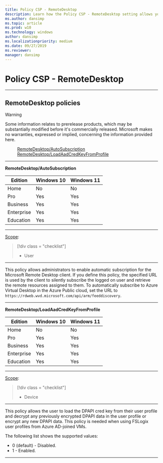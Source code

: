 ```yaml
---
title: Policy CSP - RemoteDesktop
description: Learn how the Policy CSP - RemoteDesktop setting allows you to specify a custom message to display.
ms.author: dansimp
ms.topic: article
ms.prod: w10
ms.technology: windows
author: dansimp
ms.localizationpriority: medium
ms.date: 09/27/2019
ms.reviewer: 
manager: dansimp
---
```


# Policy CSP - RemoteDesktop

<hr/>

<!--Policies-->
## RemoteDesktop policies  
> [!Warning]
> Some information relates to prerelease products, which may be substantially modified before it's commercially released. Microsoft makes no warranties, expressed or implied, concerning the information provided here.

<dl>
  <dd>
    <a href="#remotedesktop-autosubscription">RemoteDesktop/AutoSubscription</a>
  </dd>
  <dd>
    <a href="#remotedesktop-loadaadcredkeyfromprofile">RemoteDesktop/LoadAadCredKeyFromProfile</a>
  </dd>
</dl>

<hr/>

<!--Policy-->
<a href="" id="remotedesktop-autosubscription"></a>**RemoteDesktop/AutoSubscription**  

<!--SupportedSKUs-->

|Edition|Windows 10|Windows 11|
|--- |--- |--- |
|Home|No|No|
|Pro|Yes|Yes|
|Business|Yes|Yes|
|Enterprise|Yes|Yes|
|Education|Yes|Yes|

<!--/SupportedSKUs-->
<hr/>

<!--Scope-->
[Scope](./policy-configuration-service-provider.md#policy-scope):

> [!div class = "checklist"]
> * User

<hr/>

<!--/Scope-->
<!--Description-->

This policy allows administrators to enable automatic subscription for the Microsoft Remote Desktop client. If you define this policy, the specified URL is used by the client to silently subscribe the logged on user and retrieve the remote resources assigned to them. To automatically subscribe to Azure Virtual Desktop in the Azure Public cloud, set the URL to `https://rdweb.wvd.microsoft.com/api/arm/feeddiscovery`.

<!--/Description-->

<!--/Policy-->

<hr/>

<!--Policy-->
<a href="" id="remotedesktop-loadaadcredkeyfromprofile"></a>**RemoteDesktop/LoadAadCredKeyFromProfile**  

<!--SupportedSKUs-->

|Edition|Windows 10|Windows 11|
|--- |--- |--- |
|Home|No|No|
|Pro|Yes|Yes|
|Business|Yes|Yes|
|Enterprise|Yes|Yes|
|Education|Yes|Yes|

<!--/SupportedSKUs-->
<hr/>

<!--Scope-->
[Scope](./policy-configuration-service-provider.md#policy-scope):

> [!div class = "checklist"]
> * Device

<hr/>

<!--/Scope-->
<!--Description-->
This policy allows the user to load the DPAPI cred key from their user profile and decrypt any previously encrypted DPAPI data in the user profile or encrypt any new DPAPI data. This policy is needed when using FSLogix user profiles from Azure AD-joined VMs.

<!--/Description-->

<!--SupportedValues-->
The following list shows the supported values:

- 0 (default) - Disabled. 
- 1 - Enabled. 

<!--/SupportedValues-->

<!--/Policy-->

<hr/>


<!--/Policies-->
